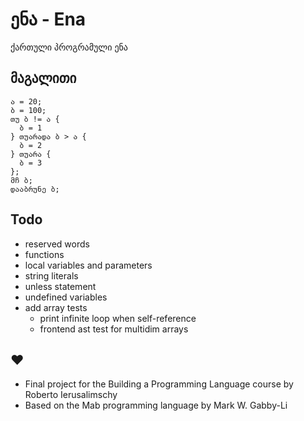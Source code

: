 # ენა - Ena
ქართული პროგრამული ენა

## მაგალითი

```ena
ა = 20;
ბ = 100;
თუ ბ != ა {
  ბ = 1
} თუარადა ბ > ა {
  ბ = 2
} თუარა {
  ბ = 3
};
მჩ ბ;
დააბრუნე ბ;
```

## Todo
- reserved words
- functions
- local variables and parameters
- string literals
- unless statement
- undefined variables
- add array tests
  - print infinite loop when self-reference
  - frontend ast test for multidim arrays

## ♥
- Final project for the Building a Programming Language course by Roberto Ierusalimschy
- Based on the Mab programming language by Mark W. Gabby-Li
